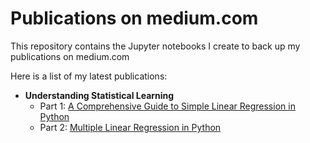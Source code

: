 # Publications on medium.com
This repository contains the Jupyter notebooks I create to back up my publications on medium.com

Here is a list of my latest publications:

- **Understanding Statistical Learning**
    - Part 1: [A Comprehensive Guide to Simple Linear Regression in Python](https://julielerudulier.medium.com/understanding-statistical-learning-part-1-a-comprehensive-guide-to-simple-linear-regression-in-c95c1104d5f2)
    - Part 2: [Multiple Linear Regression in Python](https://julielerudulier.medium.com/understanding-statistical-learning-part-2-multiple-linear-regression-in-python-86e75744bdce)

  
